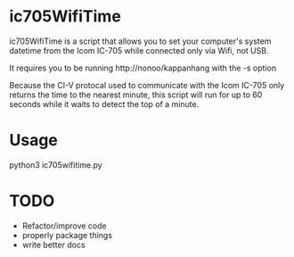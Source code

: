 # ic705WifiTime
ic705WifiTime is a script that allows you to set your computer's system datetime from the Icom IC-705 while connected only via Wifi, not USB.

It requires you to be running http://nonoo/kappanhang with the -s option

Because the CI-V protocal used to communicate with the Icom IC-705 only returns the time to the nearest minute, this script will run for up to 60 seconds while it waits to detect the top of a minute.

# Usage
python3 ic705wifitime.py <hostname>

# TODO
* Refactor/improve code
* properly package things
* write better docs

